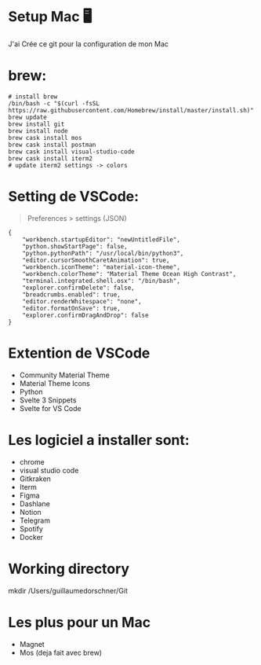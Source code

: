 # Setup Mac 🖥

J'ai Crée ce git pour la configuration de mon Mac

# brew:

````
# install brew
/bin/bash -c "$(curl -fsSL https://raw.githubusercontent.com/Homebrew/install/master/install.sh)"
brew update
brew install git
brew install node
brew cask install mos
brew cask install postman
brew cask install visual-studio-code
brew cask install iterm2
# update iterm2 settings -> colors
````

# Setting de VSCode:
> Preferences > settings (JSON)

```
{
    "workbench.startupEditor": "newUntitledFile",
    "python.showStartPage": false,
    "python.pythonPath": "/usr/local/bin/python3",
    "editor.cursorSmoothCaretAnimation": true,
    "workbench.iconTheme": "material-icon-theme",
    "workbench.colorTheme": "Material Theme Ocean High Contrast",
    "terminal.integrated.shell.osx": "/bin/bash",
    "explorer.confirmDelete": false,
    "breadcrumbs.enabled": true,
    "editor.renderWhitespace": "none",
    "editor.formatOnSave": true,
    "explorer.confirmDragAndDrop": false
}
```

# Extention de VSCode

- Community Material Theme
- Material Theme Icons
- Python
- Svelte 3 Snippets
- Svelte for VS Code


# Les logiciel a installer sont:

- chrome
- visual studio code
- Gitkraken
- Iterm
- Figma
- Dashlane
- Notion
- Telegram
- Spotify
- Docker

# Working directory
mkdir /Users/guillaumedorschner/Git

# Les plus pour un Mac

- Magnet
- Mos (deja fait avec brew)
